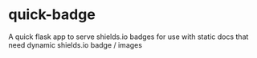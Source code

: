 # quick-badge
A quick flask app to serve shields.io badges for use with static docs that need dynamic shields.io badge / images

